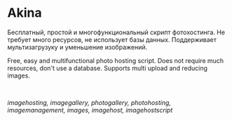 # **Akina** #

Бесплатный, простой и многофункциональный скрипт фотохостинга. Не требует много ресурсов, не использует базы данных. Поддерживает мультизагрузуку и уменьшение изображений.


Free, easy and multifunctional photo hosting script. Does not require much resources, don't use a database. Supports multi upload and reducing images.

![![](http://firepic.org/thumbs/2011-08/vnbzqlutua4xwi93jiqf7b3v1.png)](http://firepic.org/images/2011-08/vnbzqlutua4xwi93jiqf7b3v1.png)
![![](http://2.firepic.org/2/thumbs/2012-11/19/z03ijcbr0x8q.png)](http://2.firepic.org/2/images/2012-11/19/z03ijcbr0x8q.png)

_imagehosting, imagegallery, photogallery, photohosting, imagemanagement, images, imagehost, imagehostscript_